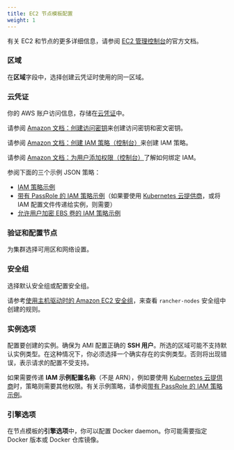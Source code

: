 ```yaml
---
title: EC2 节点模板配置
weight: 1
---
```


有关 EC2 和节点的更多详细信息，请参阅 [EC2 管理控制台](https://aws.amazon.com/ec2)的官方文档。

### 区域

在**区域**字段中，选择创建云凭证时使用的同一区域。

### 云凭证

你的 AWS 账户访问信息，存储在[云凭证]({{<baseurl>}}/rancher/v2.6/en/user-settings/cloud-credentials/)中。

请参阅 [Amazon 文档：创建访问密钥](https://docs.aws.amazon.com/IAM/latest/UserGuide/id_credentials_access-keys.html#Using_CreateAccessKey)来创建访问密钥和密文密钥。

请参阅 [Amazon 文档：创建 IAM 策略（控制台）](https://docs.aws.amazon.com/IAM/latest/UserGuide/access_policies_create.html#access_policies_create-start)来创建 IAM 策略。

请参阅 [Amazon 文档：为用户添加权限（控制台）](https://docs.aws.amazon.com/IAM/latest/UserGuide/id_users_change-permissions.html#users_change_permissions-add-console)了解如何绑定 IAM。

参阅下面的三个示例 JSON 策略：

- [IAM 策略示例]({{<baseurl>}}/rancher/v2.6/en/cluster-provisioning/rke-clusters/node-pools/ec2/#example-iam-policy)
- [带有 PassRole 的 IAM 策略示例]({{<baseurl>}}/rancher/v2.6/en/cluster-provisioning/rke-clusters/node-pools/ec2/#example-iam-policy-with-passrole)（如果要使用 [Kubernetes 云提供商]({{<baseurl>}}/rancher/v2.6/en/cluster-provisioning/rke-clusters/cloud-providers)，或将 IAM 配置文件传递给实例，则需要）
- [允许用户加密 EBS 卷的 IAM 策略示例]({{<baseurl>}}/rancher/v2.6/en/cluster-provisioning/rke-clusters/node-pools/ec2/#example-iam-policy-to-allow-encrypted-ebs-volumes)

### 验证和配置节点

为集群选择可用区和网络设置。

### 安全组

选择默认安全组或配置安全组。

请参考[使用主机驱动时的 Amazon EC2 安全组]({{<baseurl>}}/rancher/v2.6/en/installation/requirements/ports/#rancher-aws-ec2-security-group)，来查看 `rancher-nodes` 安全组中创建的规则。

### 实例选项

配置要创建的实例。确保为 AMI 配置正确的 **SSH 用户**。所选的区域可能不支持默认实例类型。在这种情况下，你必须选择一个确实存在的实例类型。否则将出现错误，表示请求的配置不受支持。

如果需要传递 **IAM 示例配置名称**（不是 ARN），例如要使用 [Kubernetes 云提供商]({{<baseurl>}}/rancher/v2.6/en/cluster-provisioning/rke-clusters/cloud-providers)时，策略则需要其他权限。有关示例策略，请参阅[带有 PassRole 的 IAM 策略示例](#example-iam-policy-with-passrole)。

### 引擎选项

在节点模板的**引擎选项**中，你可以配置 Docker daemon。你可能需要指定 Docker 版本或 Docker 仓库镜像。
